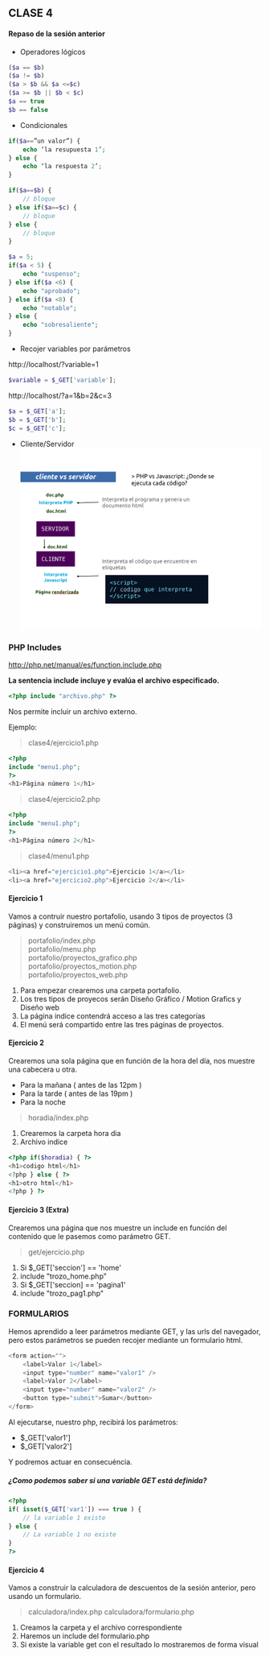 ## CLASE 4
#### <?php includes ?>

#### Repaso de la sesión anterior

* Operadores lógicos
```php
($a == $b)
($a != $b)
($a > $b && $a <=$c)
($a >= $b || $b < $c)
$a == true
$b == false
```

* Condicionales
```php
if($a==”un valor”) {
	echo ‘la resupuesta 1’;
} else {
	echo ‘la respuesta 2’;
}
```

```php
if($a==$b) {
	// bloque
} else if($a==$c) {
	// bloque
} else {
	// bloque
}
```

```php
$a = 5;
if($a < 5) {
	echo "suspenso";
} else if($a <6) {
	echo "aprobado";
} else if($a <8) {
	echo "notable";
} else {
	echo "sobresaliente";
}
```

* Recojer variables por parámetros

http://localhost/?variable=1
```php
$variable = $_GET['variable'];
```

http://localhost/?a=1&b=2&c=3
```php
$a = $_GET['a'];
$b = $_GET['b'];
$c = $_GET['c'];
```

* Cliente/Servidor
![Esquema](./clase4/cliente_servidor.png)

### PHP Includes
http://php.net/manual/es/function.include.php

**La sentencia include incluye y evalúa el archivo especificado.**
```php
<?php include "archivo.php" ?>
```
Nos permite incluir un archivo externo.

Ejemplo:

> clase4/ejercicio1.php
```php
<?php
include "menu1.php";
?>
<h1>Página número 1</h1>
```

> clase4/ejercicio2.php
```php
<?php
include "menu1.php";
?>
<h1>Página número 2</h1>
```

> clase4/menu1.php
```php
<li><a href="ejercicio1.php">Ejercicio 1</a></li>
<li><a href="ejercicio2.php">Ejercicio 2</a></li>
```

#### Ejercicio 1

Vamos a contruir nuestro portafolio, usando 3 tipos de proyectos
(3 páginas) y construiremos un menú común.

> portafolio/index.php<br/>
> portafolio/menu.php<br/>
> portafolio/proyectos_grafico.php<br/>
> portafolio/proyectos_motion.php<br/>
> portafolio/proyectos_web.php<br/>

1. Para empezar crearemos una carpeta portafolio.
2. Los tres tipos de proyecos serán Diseño Gráfico / Motion Grafics y Diseño web
3. La página indice contendrá acceso a las tres categorías
4. El menú será compartido entre las tres páginas de proyectos.


#### Ejercicio 2

Crearemos una sola página que en función de la hora del día, nos muestre una cabecera u otra.

- Para la mañana ( antes de las 12pm ) 
- Para la tarde ( antes de las 19pm )
- Para la noche

> horadia/index.php

1. Crearemos la carpeta hora dia
2. Archivo indice

```php
<?php if($horadia) { ?>
<h1>codigo html</h1>
<?php } else { ?>
<h1>otro html</h1>
<?php } ?>
```

#### Ejercicio 3 (Extra)

Crearemos una página que nos muestre un include en función 
del contenido que le pasemos como parámetro GET.

> get/ejercicio.php

1. Si $_GET['seccion'] == 'home'
2. include "trozo_home.php"
3. Si $_GET['seccion] == 'pagina1'
4. include "trozo_pag1.php"


### FORMULARIOS

Hemos aprendido a leer parámetros mediante GET, y las urls del navegador, 
pero estos parámetros se pueden recojer mediante un formulario html.

```php
<form action="">
	<label>Valor 1</label>
	<input type="number" name="valor1" />
	<label>Valor 2</label>
	<input type="number" name="valor2" />
	<button type="submit">Sumar</button>
</form>
```

Al ejecutarse, nuestro php, recibirá los parámetros:

- $_GET['valor1']
- $_GET['valor2']

Y podremos actuar en consecuéncia.

##### ¿Como podemos saber si una variable GET está definida?

```php
<?php
if( isset($_GET['var1']) === true ) {
	// la variable 1 existe
} else {
	// La variable 1 no existe
}
?>
```

#### Ejercicio 4

Vamos a construir la calculadora de descuentos de la sesión anterior, pero 
usando un formulario.

> calculadora/index.php
> calculadora/formulario.php

1. Creamos la carpeta y el archivo correspondiente
2. Haremos un include del formulario.php
3. Si existe la variable get con el resultado lo mostraremos de forma visual

